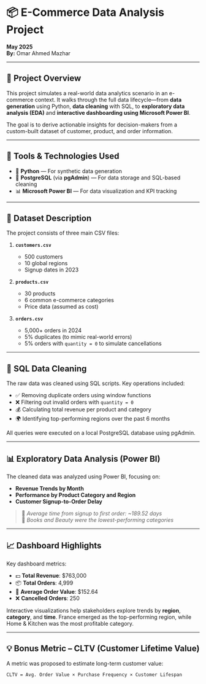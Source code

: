 # 📦 E-Commerce Data Analysis Project

**May 2025**  
**By:** Omar Ahmed Mazhar

---

## 🧠 Project Overview

This project simulates a real-world data analytics scenario in an e-commerce context. It walks through the full data lifecycle—from **data generation** using Python, **data cleaning** with SQL, to **exploratory data analysis (EDA)** and **interactive dashboarding using Microsoft Power BI**.

The goal is to derive actionable insights for decision-makers from a custom-built dataset of customer, product, and order information.

---

## 🔧 Tools & Technologies Used

- 🐍 **Python** — For synthetic data generation
- 🐘 **PostgreSQL** (via **pgAdmin**) — For data storage and SQL-based cleaning
- 📊 **Microsoft Power BI** — For data visualization and KPI tracking

---

## 📁 Dataset Description

The project consists of three main CSV files:

1. **`customers.csv`**
   - 500 customers
   - 10 global regions
   - Signup dates in 2023

2. **`products.csv`**
   - 30 products
   - 6 common e-commerce categories
   - Price data (assumed as cost)

3. **`orders.csv`**
   - 5,000+ orders in 2024
   - 5% duplicates (to mimic real-world errors)
   - 5% orders with `quantity = 0` to simulate cancellations

---

## 🧹 SQL Data Cleaning

The raw data was cleaned using SQL scripts. Key operations included:

- ✅ Removing duplicate orders using window functions
- ❌ Filtering out invalid orders with `quantity = 0`
- 💰 Calculating total revenue per product and category
- 🌍 Identifying top-performing regions over the past 6 months

All queries were executed on a local PostgreSQL database using pgAdmin.

---

## 📊 Exploratory Data Analysis (Power BI)

The cleaned data was analyzed using Power BI, focusing on:

- **Revenue Trends by Month**
- **Performance by Product Category and Region**
- **Customer Signup-to-Order Delay**

> 📌 *Average time from signup to first order: ~189.52 days*  
> 📌 *Books and Beauty were the lowest-performing categories*

---

## 📈 Dashboard Highlights

Key dashboard metrics:

- 💵 **Total Revenue**: $763,000  
- 📦 **Total Orders**: 4,999  
- 🧾 **Average Order Value**: $152.64  
- ❌ **Cancelled Orders**: 250  

Interactive visualizations help stakeholders explore trends by **region**, **category**, and **time**. France emerged as the top-performing region, while Home & Kitchen was the most profitable category.

---

## 💡 Bonus Metric – CLTV (Customer Lifetime Value)

A metric was proposed to estimate long-term customer value:

```text
CLTV = Avg. Order Value × Purchase Frequency × Customer Lifespan
